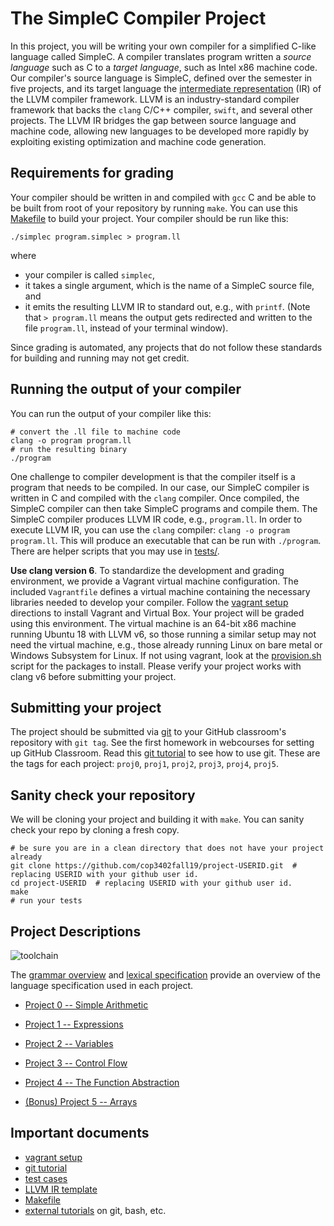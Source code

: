# The SimpleC Compiler Project

In this project, you will be writing your own compiler for a simplified C-like language called SimpleC.  A compiler translates program written a _source language_ such as C to a _target language_, such as Intel x86 machine code.  Our compiler's source language is SimpleC, defined over the semester in five projects, and its target language the [intermediate representation](https://llvm.org/docs/LangRef.html#integer-type) (IR) of the LLVM compiler framework.  LLVM is an industry-standard compiler framework that backs the `clang` C/C++ compiler, `swift`, and several other projects.  The LLVM IR bridges the gap between source language and machine code, allowing new languages to be developed more rapidly by exploiting existing optimization and machine code generation.

## Requirements for grading

Your compiler should be written in and compiled with `gcc` C and be able to be built from root of your repository by running `make`.  You can use this [Makefile](make/Makefile) to build your project.  Your compiler should be run like this:

    ./simplec program.simplec > program.ll

where

- your compiler is called `simplec`, 
- it takes a single argument, which is the name of a SimpleC source file, and
- it emits the resulting LLVM IR to standard out, e.g., with `printf`.  (Note that `> program.ll` means the output gets redirected and written to the file `program.ll`, instead of your terminal window).

Since grading is automated, any projects that do not follow these standards for building and running may not get credit.

## Running the output of your compiler

You can run the output of your compiler like this:

    # convert the .ll file to machine code
    clang -o program program.ll
    # run the resulting binary
    ./program

One challenge to compiler development is that the compiler itself is a program that needs to be compiled.  In our case, our SimpleC compiler is written in C and compiled with the `clang` compiler.   Once compiled, the SimpleC compiler can then take SimpleC programs and compile them.  The SimpleC compiler produces LLVM IR code, e.g., `program.ll`.  In order to execute LLVM IR, you can use the `clang` compiler: `clang -o program program.ll`.  This will produce an executable that can be run with `./program`.  There are helper scripts that you may use in [tests/](tests).

__Use clang version 6__.  To standardize the development and grading environment, we provide a Vagrant virtual machine configuration.  The included `Vagrantfile` defines a virtual machine containing the necessary libraries needed to develop your compiler.  Follow the [vagrant setup](vagrant_setup.md) directions to install Vagrant and Virtual Box.   Your project will be graded using this environment.  The virtual machine is an 64-bit x86 machine running Ubuntu 18 with LLVM v6, so those running a similar setup may not need the virtual machine, e.g., those already running Linux on bare metal or Windows Subsystem for Linux.  If not using vagrant, look at the [provision.sh](provision.sh) script for the packages to install.  Please verify your project works with clang v6 before submitting your project.

## Submitting your project

The project should be submitted via [git](git.md) to your GitHub classroom's repository with `git tag`.  See the first homework in webcourses for setting up GitHub Classroom.  Read this [git tutorial](git.md) to see how to use git.  These are the tags for each project: `proj0`, `proj1`, `proj2`, `proj3`, `proj4`, `proj5`.

## Sanity check your repository

We will be cloning your project and building it with `make`.  You can sanity check your repo by cloning a fresh copy.

    # be sure you are in a clean directory that does not have your project already
    git clone https://github.com/cop3402fall19/project-USERID.git  # replacing USERID with your github user id.
    cd project-USERID  # replacing USERID with your github user id.
    make
    # run your tests

## Project Descriptions

![toolchain](https://raw.githubusercontent.com/cop3402fall19/syllabus/master/projects/toolchain.png)

The [grammar overview](grammar_overview.md) and [lexical specification](lexical_specification.md) provide an overview of the language specification used in each project.

- [Project 0 -- Simple Arithmetic](project0.md)

- [Project 1 -- Expressions](project1.md)

- [Project 2 -- Variables](project2.md)

- [Project 3 -- Control Flow](project3.md)

- [Project 4 -- The Function Abstraction](project4.md)

- [(Bonus) Project 5 -- Arrays](project5bonus.md)

## Important documents

- [vagrant setup](vagrant_setup.md)
- [git tutorial](git.md)
- [test cases](tests/)
- [LLVM IR template](template.ll)
- [Makefile](make/Makefile)
- [external tutorials](tutorials.md) on git, bash, etc.
